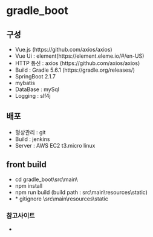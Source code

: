 # gradle_boot
<h2> 구성 </h2>
<ul>
  <li>Vue.js (https://github.com/axios/axios)</li>
  <li>Vue Ui : element(https://element.eleme.io/#/en-US)</li>
  <li>HTTP 통신 : axios (https://github.com/axios/axios)</li>
  <li>Build : Gradle 5.6.1 (https://gradle.org/releases/)</li>
  <li>SpringBoot 2.1.7</li>
  <li>mybatis</li>
  <li>DataBase : mySql</li>
  <li>Logging : slf4j</li>
</ul>

<h2> 배포 </h2>
<ul>
  <li>형상관리 : git</li>
  <li>Build : jenkins</li>
  <li>Server : AWS EC2 t3.micro linux</li>
</ul>


<h2> front build</h2>
<ul>
  <li>cd gradle_boot\src\main\</li>
  <li>npm install</li>
  <li>npm run build (build path : src\main\resources\static)</li>
  <li>* gitignore \src\main\resources\static</li>
</ul>


<h3>참고사이트</h3>
<ul>
  <li></li>
</ul>
